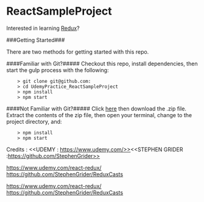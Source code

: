 # ReactSampleProject

Interested in learning [Redux](https://www.udemy.com/react-redux/)?

###Getting Started###

There are two methods for getting started with this repo.

####Familiar with Git?#####
Checkout this repo, install dependencies, then start the gulp process with the following:

```
	> git clone git@github.com:
	> cd UdemyPractice_ReactSampleProject
	> npm install
	> npm start
```

####Not Familiar with Git?#####
Click [here]() then download the .zip file.  Extract the contents of the zip file, then open your terminal, change to the project directory, and:

```
	> npm install
	> npm start
```

Credits : <<UDEMY : https://www.udemy.com/>><<STEPHEN GRIDER :https://github.com/StephenGrider>>

https://www.udemy.com/react-redux/ https://github.com/StephenGrider/ReduxCasts


https://www.udemy.com/react-redux/ https://github.com/StephenGrider/ReduxCasts
